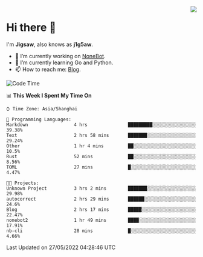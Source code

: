 <a href="#">
  <img align="right" src="https://github-readme-stats.vercel.app/api?username=j1g5awi&count_private=true&show_icons=true&title_color=80070B&text_color=B3B3B3&bg_color=212121&icon_color=80070B" />
</a>

# Hi there 👋

I'm **Jigsaw**, also knows as **j1g5aw**.

- 🔭 I’m currently working on [NoneBot](https://github.com/nonebot).
- 🌱 I’m currently learning Go and Python.
- 📫 How to reach me: [Blog](https://blog.maddestroyer.xyz/).

<!--START_SECTION:waka-->
![Code Time](http://img.shields.io/badge/Code%20Time-0%20secs-blue)

📊 **This Week I Spent My Time On** 

```text
⌚︎ Time Zone: Asia/Shanghai

💬 Programming Languages: 
Markdown                 4 hrs               █████████░░░░░░░░░░░░░░░░   39.38% 
Text                     2 hrs 58 mins       ███████░░░░░░░░░░░░░░░░░░   29.24% 
Other                    1 hr 4 mins         ██░░░░░░░░░░░░░░░░░░░░░░░   10.5% 
Rust                     52 mins             ██░░░░░░░░░░░░░░░░░░░░░░░   8.56% 
TOML                     27 mins             █░░░░░░░░░░░░░░░░░░░░░░░░   4.47%

🐱‍💻 Projects: 
Unknown Project          3 hrs 2 mins        ███████░░░░░░░░░░░░░░░░░░   29.98% 
autocorrect              2 hrs 29 mins       ██████░░░░░░░░░░░░░░░░░░░   24.6% 
Blog                     2 hrs 17 mins       █████░░░░░░░░░░░░░░░░░░░░   22.47% 
nonebot2                 1 hr 49 mins        ████░░░░░░░░░░░░░░░░░░░░░   17.91% 
nb-cli                   28 mins             █░░░░░░░░░░░░░░░░░░░░░░░░   4.66%

```


 Last Updated on 27/05/2022 04:28:46 UTC
<!--END_SECTION:waka-->
